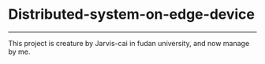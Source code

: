 # Distributed-system-on-edge-device

----
This project is creature by Jarvis-cai in fudan university, and now manage by me. 
